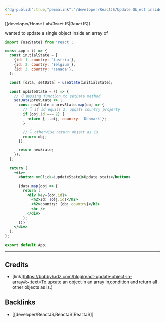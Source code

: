 ```yaml
---
{"dg-publish":true,"permalink":"/developer/ReactJS/Update Object inside Array/","created":"2024-02-29T22:19:56.245-06:00","updated":"2024-06-04T15:45:40.000-05:00"}
---
```


[[developer/Home Lab/ReactJS\|ReactJS]]

wanted to update a single object inside an array of 

```jsx
import {useState} from 'react';

const App = () => {
  const initialState = [
    {id: 1, country: 'Austria'},
    {id: 2, country: 'Belgium'},
    {id: 3, country: 'Canada'},
  ];

  const [data, setData] = useState(initialState);

  const updateState = () => {
    // 👇️ passing function to setData method
    setData(prevState => {
      const newState = prevState.map(obj => {
        // 👇️ if id equals 2, update country property
        if (obj.id === 2) {
          return {...obj, country: 'Denmark'};
        }

        // 👇️ otherwise return object as is
        return obj;
      });

      return newState;
    });
  };

  return (
    <div>
      <button onClick={updateState}>Update state</button>

      {data.map(obj => {
        return (
          <div key={obj.id}>
            <h2>id: {obj.id}</h2>
            <h2>country: {obj.country}</h2>
            <hr />
          </div>
        );
      })}
    </div>
  );
};

export default App;
```

---
## Credits
- [link](https://bobbyhadz.com/blog/react-update-object-in-array#:~:text=To update an object in an array in,condition and return all other objects as is.)

## Backlinks
- [[developer/ReactJS/ReactJS\|ReactJS]]